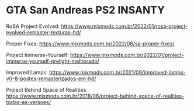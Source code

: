 # GTA San Andreas PS2 INSANTY

RoSA Project Evolved: https://www.mixmods.com.br/2022/01/rosa-project-evolved-remaster-texturas-hd/

Proper Fixes: https://www.mixmods.com.br/2022/08/sa-proper-fixes/

Project Immerse-Yourself: https://www.mixmods.com.br/2022/01/project-immerse-yourself-prelight-melhorado/

Improved Lamps: https://www.mixmods.com.br/2021/09/improved-lamps-v0-8-postes-remasterizados-em-hd/

Project Behind Space of Realities: https://www.mixmods.com.br/2018/06/project-behind-space-of-realities-todas-as-versoes/
